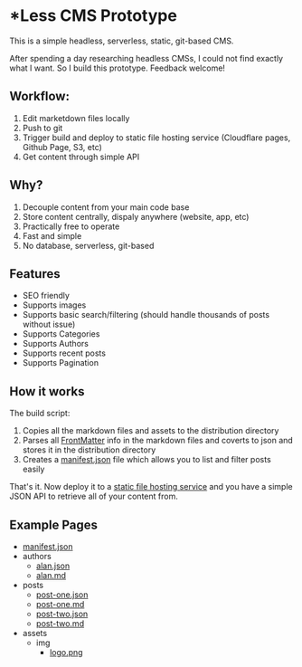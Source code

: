 # \*Less CMS Prototype

This is a simple headless, serverless, static, git-based CMS.

After spending a day researching headless CMSs, I could not find exactly what I want. So I build this prototype. Feedback welcome!

## Workflow:

1) Edit marketdown files locally
2) Push to git
3) Trigger build and deploy to static file hosting service (Cloudflare pages, Github Page, S3, etc)
4) Get content through simple API

## Why?

1) Decouple content from your main code base
2) Store content centrally, dispaly anywhere (website, app, etc)
3) Practically free to operate
4) Fast and simple
5) No database, serverless, git-based

## Features

- SEO friendly
- Supports images
- Supports basic search/filtering (should handle thousands of posts without issue)
- Supports Categories
- Supports Authors
- Supports recent posts
- Supports Pagination

## How it works

The build script:

1) Copies all the markdown files and assets to the distribution directory
2) Parses all [FrontMatter](https://www.npmjs.com/package/front-matter) info in the markdown files and coverts to json and stores it in the distribution directory
3) Creates a [manifest.json](https://less-cms-prototype.pages.dev/manifest.json) file which allows you to list and filter posts easily

That's it. Now deploy it to a [static file hosting service](https://developers.cloudflare.com/pages/framework-guides/deploy-anything/) and you have a simple JSON API to retrieve all of your content from.

## Example Pages

- [manifest.json](https://less-cms-prototype.pages.dev/manifest.json)
- authors
    - [alan.json](https://less-cms-prototype.pages.dev/authors/alan.json)
    - [alan.md](https://less-cms-prototype.pages.dev/authors/alan.json)
- posts
    - [post-one.json](https://less-cms-prototype.pages.dev/posts/post-one.json)
    - [post-one.md](https://less-cms-prototype.pages.dev/posts/post-one.md)
    - [post-two.json](https://less-cms-prototype.pages.dev/posts/post-two.json)
    - [post-two.md](https://less-cms-prototype.pages.dev/posts/post-two.md)
- assets
    - img
        - [logo.png](https://less-cms-prototype.pages.dev/assets/img/logo.png)
